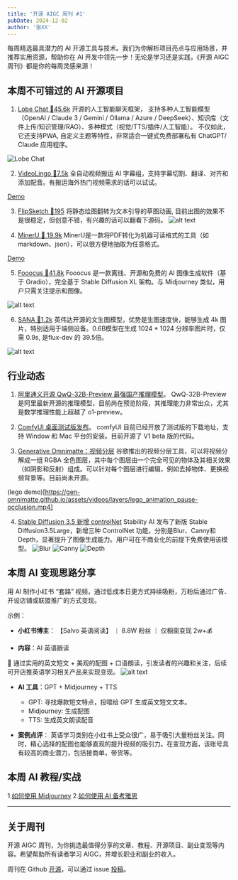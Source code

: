 ```yaml
---
title: '开源 AIGC 周刊 #1'
pubDate: 2024-12-02
author: '张XX'
---
```


每周精选最具潜力的 AI 开源工具与技术。我们为你解析项目亮点与应用场景，并推荐实用资源，帮助你在 AI 开发中领先一步！无论是学习还是实践，《开源 AIGC 周刊》都是你的每周灵感来源！

## 本周不可错过的 AI 开源项目

1. [Lobe Chat 🌟45.6k](https://github.com/lobehub/lobe-chat)
开源的人工智能聊天框架， 支持多种人工智能模型（OpenAI / Claude 3 / Gemini / Ollama / Azure / DeepSeek）、知识库（文件上传/知识管理/RAG）、多种模式（视觉/TTS/插件/人工智能）。 不仅如此，它还支持PWA, 自定义主题等特性，非常适合一键式免费部署私有 ChatGPT/ Claude 应用程序。

![Lobe Chat](image-1.png)

2. [VideoLingo 🌟7.5k](https://github.com/Huanshere/VideoLingo)
全自动视频搬运 AI 字幕组，支持字幕切割、翻译、对齐和添加配音。有搬运海外热门视频需求的话可以试试。

[Demo](https://github.com/user-attachments/assets/25264b5b-6931-4d39-948c-5a1e4ce42fa7)

3. [FlipSketch 🌟195](https://github.com/hmrishavbandy/FlipSketch)
将静态绘图翻转为文本引导的草图动画, 目前出图的效果不是很稳定，但创意不错，有兴趣的话可以翻看下源码。
![alt text](image-4.png)

4. [MinerU 🌟 19.9k](https://github.com/opendatalab/MinerU/blob/master/README_zh-CN.md)
MinerU是一款将PDF转化为机器可读格式的工具（如markdown、json），可以很方便地抽取为任意格式。

[Demo](https://github.com/user-attachments/assets/4bea02c9-6d54-4cd6-97ed-dff14340982c)

5. [Fooocus 🌟41.8k](https://github.com/lllyasviel/Fooocus)
Fooocus 是一款离线、开源和免费的 AI 图像生成软件（基于 Gradio），完全基于 Stable Diffusion XL 架构。与 Midjourney 类似，用户只需关注提示和图像。

![alt text](image.png)

6. [SANA 🌟1.2k](https://github.com/NVlabs/Sana)
英伟达开源的文生图模型，优势是生图速度快，能够生成 4k 图片，特别适用于端侧设备。0.6B模型在生成 1024 * 1024 分辨率图片时，仅需 0.9s, 是flux-dev 的 39.5倍。

![alt text](image-3.png)

## 行业动态
1. [阿里通义开源 QwQ-32B-Preview 最强国产推理模型](https://huggingface.co/Qwen/QwQ-32B-Preview)。
QwQ-32B-Preview 是阿里最新开源的推理模型，目前尚在预览阶段，其推理能力非常出众，尤其是数学推理性能上超越了 o1-preview。

2. [ComfyUI 桌面测试版发布](https://blog.comfy.org/open-sourcing-v1-desktop/)。
comfyUI 目前已经开放了测试版的下载地址，支持 Window 和 Mac 平台的安装。目前开源了 V1 beta 版的代码。

3. [Generative Omnimatte：视频分层](https://gen-omnimatte.github.io/)
谷歌推出的视频分层工具，可以将视频分解成一组 RGBA 全色图层，其中每个图层由一个完全可见的物体及其相关效果（如阴影和反射）组成。可以针对每个图层进行编辑，例如去掉物体、更换视频背景等。目前尚未开源。

(lego demo)[https://gen-omnimatte.github.io/assets/videos/layers/lego_animation_pause-occlusion.mp4]

4. [Stable Diffusion 3.5 新增 controlNet](https://stability.ai/news/sd3-5-large-controlnets)
Stability AI 发布了新版 Stable Diffusion3.5Large，新增三种 ControlNet 功能，分别是Blur、Canny和Depth，显著提升了图像生成能力。用户可在不商业化的前提下免费使用该模型。
![Blur](image-7.png)
![Canny](image-6.png)
![Depth](2024-12-03-11-03-19.png)

## 本周 AI 变现思路分享
用 AI 制作小红书 “套路” 视频，通过低成本日更方式持续吸粉，万粉后通过广告、开设店铺或联盟推广的方式变现。

示例：
- **小红书博主**： 【Salvo 英语阅读】 ｜ 8.8W 粉丝 ｜ 仅橱窗变现 2w+💰

- **内容**：AI 英语跟读

📑 通过实用的英文短文 + 美观的配图 + 口语朗读，引发读者的兴趣和关注，后续可开店推英语学习相关产品来实现变现。
![alt text](image-8.png)

- **AI 工具**：GPT + Midjourney + TTS
  - GPT: 寻找爆款短文特点，投喂给 GPT 生成英文短文文本。
  - Midjourney: 生成配图
  - TTS: 生成英文朗读配音

- **案例点评**：
  英语学习类别在小红书上受众很广，易于吸引大量粉丝关注。同时，精心选择的配图也能够直观的提升视频的吸引力。在变现方面，该账号具有较高的商业潜力，包括接商单，带货等。

## 本周 AI 教程/实战
1.[如何使用 Midjourney](https://learningprompt.wiki/docs/midjourney/mj-tutorial-basics/how-to-use-midjourney) 
2.[如何使用 AI 备考雅思](https://learningprompt.wiki/docs/ai-101/best-practice/learning/learning-IELTS)

****

## 关于周刊

开源 AIGC 周刊，为你挑选最值得分享的文章、教程、开源项目、副业变现等内容。希望帮助所有读者学习 AIGC，并增长职业和副业的收入。

周刊在 Github [开源](https://github.com/YOYZHANG/open-source-ai-weekly)，可以通过 issue [投稿](https://github.com/YOYZHANG/open-source-ai-weekly/issues/new)。
